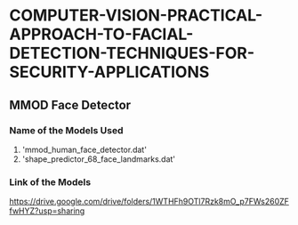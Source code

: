 # COMPUTER-VISION-PRACTICAL-APPROACH-TO-FACIAL-DETECTION-TECHNIQUES-FOR-SECURITY-APPLICATIONS

## MMOD Face Detector

### Name of the Models Used

1. 'mmod_human_face_detector.dat'
2. 'shape_predictor_68_face_landmarks.dat'


### Link of the Models

https://drive.google.com/drive/folders/1WTHFh9OTl7Rzk8mO_p7FWs260ZFfwHYZ?usp=sharing

